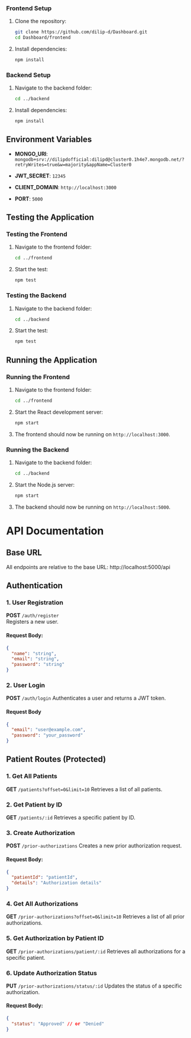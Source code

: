 ### Frontend Setup

1. Clone the repository:

   ```bash
   git clone https://github.com/dilip-d/Dashboard.git
   cd Dashboard/frontend
   ```

2. Install dependencies:

   ```bash
   npm install
   ```

### Backend Setup

1. Navigate to the backend folder:

   ```bash
   cd ../backend
   ```

2. Install dependencies:

   ```bash
   npm install
   ```

## Environment Variables

- **MONGO_URI**:
  `mongodb+srv://dilipdofficial:dilipd@cluster0.1h4e7.mongodb.net/?retryWrites=true&w=majority&appName=Cluster0`

- **JWT_SECRET**:
  `12345`

- **CLIENT_DOMAIN**:
  `http://localhost:3000`

- **PORT**:
  `5000`

## Testing the Application

### Testing the Frontend

1. Navigate to the frontend folder:

   ```bash
   cd ../frontend
   ```

2. Start the test:

   ```bash
   npm test
   ```

### Testing the Backend

1. Navigate to the backend folder:

   ```bash
   cd ../backend
   ```

2. Start the test:

   ```bash
   npm test
   ```

## Running the Application

### Running the Frontend

1. Navigate to the frontend folder:

   ```bash
   cd ../frontend
   ```

2. Start the React development server:

   ```bash
   npm start
   ```

3. The frontend should now be running on `http://localhost:3000`.

### Running the Backend

1. Navigate to the backend folder:

   ```bash
   cd ../backend
   ```

2. Start the Node.js server:

   ```bash
   npm start
   ```

3. The backend should now be running on `http://localhost:5000`.

# API Documentation

## Base URL

All endpoints are relative to the base URL: http://localhost:5000/api

## Authentication

### 1. User Registration

**POST** `/auth/register`  
Registers a new user.

#### Request Body:

```json
{
  "name": "string",
  "email": "string",
  "password": "string"
}
```

### 2. User Login

**POST** `/auth/login`
Authenticates a user and returns a JWT token.

#### Request Body

```json
{
  "email": "user@example.com",
  "password": "your_password"
}
```

## Patient Routes (Protected)

### 1. Get All Patients

**GET** `/patients?offset=0&limit=10`
Retrieves a list of all patients.

### 2. Get Patient by ID

**GET** `/patients/:id`
Retrieves a specific patient by ID.

### 3. Create Authorization

**POST** `/prior-authorizations`
Creates a new prior authorization request.

#### Request Body:

```json
{
  "patientId": "patientId",
  "details": "Authorization details"
}
```

### 4. Get All Authorizations

**GET** `/prior-authorizations?offset=0&limit=10`
Retrieves a list of all prior authorizations.

### 5. Get Authorization by Patient ID

**GET** `/prior-authorizations/patient/:id`
Retrieves all authorizations for a specific patient.

### 6. Update Authorization Status

**PUT** `/prior-authorizations/status/:id`
Updates the status of a specific authorization.

#### Request Body:

```json
{
  "status": "Approved" // or "Denied"
}
```
